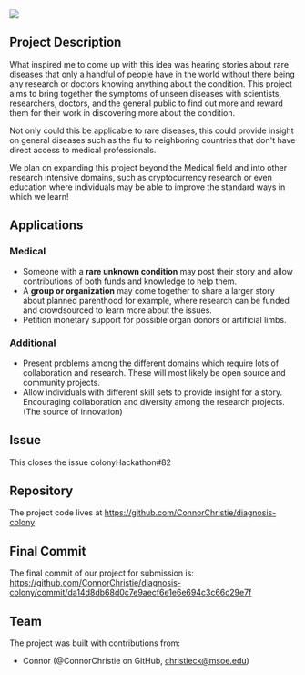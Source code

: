 <img src="https://github.com/ConnorChristie/diagnosis-colony/blob/master/researchColony.png?raw=true" align="middle">

## Project Description
What inspired me to come up with this idea was hearing stories about rare diseases that only a handful of people have in the world without there being any research or doctors knowing anything about the condition. This project aims to bring together the symptoms of unseen diseases with scientists, researchers, doctors, and the general public to find out more and reward them for their work in discovering more about the condition.

Not only could this be applicable to rare diseases, this could provide insight on general diseases such as the flu to neighboring countries that don't have direct access to medical professionals.

We plan on expanding this project beyond the Medical field and into other research intensive domains, such as cryptocurrency research or even education where individuals may be able to improve the standard ways in which we learn!

## Applications
### Medical
* Someone with a __rare unknown condition__ may post their story and allow contributions of both funds and knowledge to help them.
* A __group or organization__ may come together to share a larger story about planned parenthood for example, where research can be funded and crowdsourced to learn more about the issues.
* Petition monetary support for possible organ donors or artificial limbs.

### Additional
* Present problems among the different domains which require lots of collaboration and research. These will most likely be open source and community projects.
* Allow individuals with different skill sets to provide insight for a story. Encouraging collaboration and diversity among the research projects. (The source of innovation)

## Issue
This closes the issue colonyHackathon#82

## Repository

The project code lives at https://github.com/ConnorChristie/diagnosis-colony

## Final Commit
The final commit of our project for submission is:
https://github.com/ConnorChristie/diagnosis-colony/commit/da14d8db68d0c7e9aecf6e1e6e694c3c66c29e7f

## Team
The project was built with contributions from:

- Connor (@ConnorChristie on GitHub, christieck@msoe.edu)
